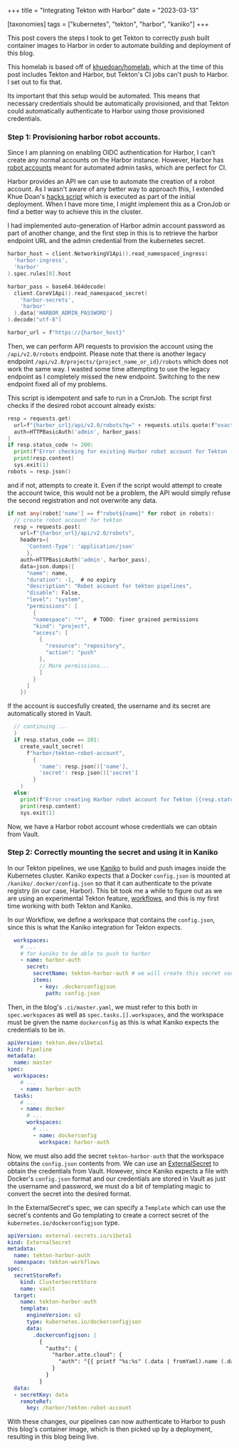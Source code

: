 +++
title = "Integrating Tekton with Harbor"
date = "2023-03-13"

[taxonomies]
tags = ["kubernetes", "tekton", "harbor", "kaniko"]
+++

This post covers the steps I took to get Tekton to correctly push built container images to Harbor in order to automate building and deployment of this blog.
<!-- more -->

This homelab is based off of [khuedoan/homelab](https://homelab.khuedoan.com/), which at the time of this post includes Tekton and Harbor, but Tekton's CI jobs can't push to Harbor. I set out to fix that.

Its important that this setup would be automated. This means that necessary credentials should be automatically provisioned, and that Tekton could automatically authenticate to Harbor using those provisioned credentials. 

### Step 1: Provisioning harbor robot accounts. 

Since I am planning on enabling OIDC authentication for Harbor, I can't create any normal accounts on the Harbor instance. However, Harbor has [robot accounts](https://goharbor.io/docs/2.2.0/administration/robot-accounts/) meant for automated admin tasks, which are perfect for CI.

Harbor provides an API we can use to automate the creation of a robot account.
As I wasn't aware of any better way to approach this, I extended Khue Doan's [hacks script](https://github.com/khuedoan/homelab/blob/d3de308e5418c29e489808cf3d6e15d5fcb6d89c/scripts/hacks) which is executed as part of the initial deployment. When I have more time, I might implement this as a CronJob or find a better way to achieve this in the cluster.

I had implemented auto-generation of Harbor admin account password as part of another change, and the first step in this is to retrieve the harbor endpoint URL and the admin credential from the kubernetes secret.

```go
harbor_host = client.NetworkingV1Api().read_namespaced_ingress(
  'harbor-ingress', 
  'harbor'
).spec.rules[0].host

harbor_pass = base64.b64decode(
  client.CoreV1Api().read_namespaced_secret(
    'harbor-secrets', 
    'harbor'
  ).data['HARBOR_ADMIN_PASSWORD']
).decode("utf-8")

harbor_url = f"https://{harbor_host}"
```
Then, we can perform API requests to provision the account using the `/api/v2.0/robots` endpoint.
Please note that there is another legacy endpoint `/api/v2.0/projects/{project_name_or_id}/robots` which does not work the same way. I wasted some time attempting to use the legacy endpoint as I completely missed the new endpoint. Switching to the new endpoint fixed all of my problems.

This script is idempotent and safe to run in a CronJob. The script first checks if the desired robot account already exists:
```go
resp = requests.get(
  url=f"{harbor_url}/api/v2.0/robots?q=" + requests.utils.quote(f"exact match(name=robot${name})"),
  auth=HTTPBasicAuth('admin', harbor_pass)
)
if resp.status_code != 200:
  print(f"Error checking for existing Harbor robot account for Tekton ({resp.status_code})")
  print(resp.content)
  sys.exit(1)
robots = resp.json()
```
and if not, attempts to create it. Even if the script would attempt to create the account twice, this would not be a problem, the API would simply refuse the second registration and not overwrite any data. 
```go
if not any(robot['name'] == f"robot${name}" for robot in robots):
  // create robot account for tekton
  resp = requests.post(
    url=f"{harbor_url}/api/v2.0/robots",
    headers={
      'Content-Type': 'application/json'
      },
    auth=HTTPBasicAuth('admin', harbor_pass),
    data=json.dumps({
      "name": name,
      "duration": -1,  # no expiry
      "description": "Robot account for tekton pipelines",
      "disable": False,
      "level": "system", 
      "permissions": [
        {
        "namespace": "*",  # TODO: finer grained permissions
        "kind": "project",
        "access": [
          {
            "resource": "repository",
            "action": "push"
          },
          // More permissions...
          ]
        }
      ]
    })
```
If the account is succesfully created, the username and its secret are automatically stored in Vault. 
```go
  // continuing ... 
  )
  if resp.status_code == 201:
    create_vault_secret(
      f"harbor/tekton-robot-account",
        {
          'name': resp.json()['name'],
          'secret': resp.json()['secret']
        }
    )
  else:
    print(f"Error creating Harbor robot account for Tekton ({resp.status_code})")
    print(resp.content)
    sys.exit(1)
```
Now, we have a Harbor robot account whose credentials we can obtain from Vault. 

### Step 2: Correctly mounting the secret and using it in Kaniko
In our Tekton pipelines, we use [Kaniko](https://github.com/GoogleContainerTools/kaniko) to build and push images inside the Kubernetes cluster. Kaniko expects that a Docker `config.json` is mounted at `/kaniko/.docker/config.json` so that it can authenticate to the private registry (in our case, Harbor). This bit took me a while to figure out as we are using an experimental Tekton feature, [workflows](https://github.com/tektoncd/community/blob/main/teps/0098-workflows.md), and this is my first time working with both Tekton and Kaniko.

In our Workflow, we define a workspace that contains the `config.json`, since this is what the Kaniko integration for Tekton expects.
```yaml
  workspaces:
    # ...
    # for kaniko to be able to push to harbor
    - name: harbor-auth 
      secret:
        secretName: tekton-harbor-auth # we will create this secret soon
        items:
          - key: .dockerconfigjson
            path: config.json
```
Then, in the blog's `.ci/master.yaml`, we must refer to this both in `spec.workspaces` as well as `spec.tasks.[].workspaces`, and the workspace must be given the name `dockerconfig` as this is what Kaniko expects the credentials to be in. 
```yaml
apiVersion: tekton.dev/v1beta1
kind: Pipeline
metadata:
  name: master
spec:
  workspaces:
    # ...
    - name: harbor-auth
  tasks:
    # ...
    - name: docker
      # ...
      workspaces:
        # ...
        - name: dockerconfig
          workspace: harbor-auth
```

Now, we must also add the secret `tekton-harbor-auth` that the workspace obtains the `config.json` contents from. We can use an [ExternalSecret](https://external-secrets.io/v0.7.2/api/externalsecret/) to obtain the credentials from Vault. However, since Kaniko expects a file with Docker's `config.json` format and our credentials are stored in Vault as just the username and password, we must do a bit of templating magic to convert the secret into the desired format.

In the ExternalSecret's spec, we can specify a `Template` which can use the secret's contents and Go templating to create a correct secret of the `kubernetes.io/dockerconfigjson` type.

```yaml
apiVersion: external-secrets.io/v1beta1
kind: ExternalSecret
metadata:
  name: tekton-harbor-auth
  namespace: tekton-workflows
spec:
  secretStoreRef:
    kind: ClusterSecretStore
    name: vault
  target:
    name: tekton-harbor-auth
    template:
      engineVersion: v2
      type: kubernetes.io/dockerconfigjson
      data:
        .dockerconfigjson: |
          {
            "auths": {
              "harbor.atte.cloud": {
                "auth": "{{ printf "%s:%s" (.data | fromYaml).name (.data | fromYaml).secret | b64enc }}"
              }
            }
          }
  data:
  - secretKey: data
    remoteRef:
      key: /harbor/tekton-robot-account
```

With these changes, our pipelines can now authenticate to Harbor to push this blog's container image, which is then picked up by a deployment, resulting in this blog being live.
